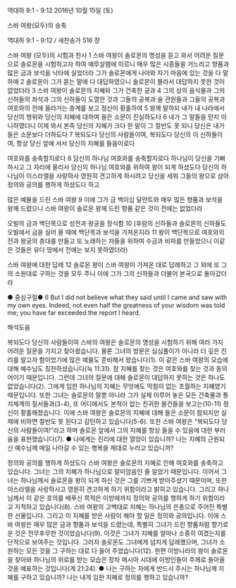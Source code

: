 역대하 9:1 - 9:12 
2016년 10월 15일 (토)

스바 여왕(모두)의 송축



역대하 9:1 - 9:12 / 새찬송가 516 장


스바 여왕 (모두)의 시험과 찬사
1 스바 여왕이 솔로몬의 명성을 듣고 와서 어려운 질문으로 솔로몬을 시험하고자 하여 예루살렘에 이르니 매우 많은 시종들을 거느리고 향품과 많은 금과 보석을 낙타에 실었더라 그가 솔로몬에게 나아와 자기 마음에 있는 것을 다 말하매 2 솔로몬이 그가 묻는 말에 다 대답하였으니 솔로몬이 몰라서 대답하지 못한 것이 없었더라 3 스바 여왕이 솔로몬의 지혜와 그가 건축한 궁과 4 그의 상의 음식물과 그의 신하들의 좌석과 그의 신하들이 도열한 것과 그들의 공복과 술 관원들과 그들의 공복과 여호와의 전에 올라가는 층계를 보고 정신이 황홀하여 5 왕께 말하되 내가 내 나라에서 당신의 행위와 당신의 지혜에 대하여 들은 소문이 진실하도다 6 내가 그 말들을 믿지 아니하였더니 이제 와서 본즉 당신의 지혜가 크다 한 말이 그 절반도 못 되니 당신은 내가 들은 소문보다 더하도다 7 복되도다 당신의 사람들이여, 복되도다 당신의 이 신하들이여, 항상 당신 앞에 서서 당신의 지혜를 들음이로다

여호와를 송축할지로다
8 당신의 하나님 여호와를 송축할지로다 하나님이 당신을 기뻐하시고 그 자리에 올리사 당신의 하나님 여호와를 위하여 왕이 되게 하셨도다 당신의 하나님이 이스라엘을 사랑하사 영원히 견고하게 하시려고 당신을 세워 그들의 왕으로 삼아 정의와 공의를 행하게 하셨도다 하고

많은 예물을 드린 스바 여왕
9 이에 그가 금 백이십 달란트와 매우 많은 향품과 보석을 왕께 드렸으니 스바 여왕이 솔로몬 왕께 드린 향품 같은 것이 전에는 없었더라

오빌의 금과 백단목으로 성전과 왕궁을 장식함
10 (후람의 신하들과 솔로몬의 신하들도 오빌에서 금을 실어 올 때에 백단목과 보석을 가져온지라 11 왕이 백단목으로 여호와의 전과 왕궁의 층대를 만들고 또 노래하는 자들을 위하여 수금과 비파를 만들었으니 이같은 것들은 유다 땅에서 전에는 보지 못하였더라)

스바 여왕에 대한 답례
12 솔로몬 왕이 스바 여왕이 가져온 대로 답례하고 그 외에 또 그의 소원대로 구하는 것을 모두 주니 이에 그가 그의 신하들과 더불어 본국으로 돌아갔더라

● 중심구절● 6 But I did not believe what they said until I came and saw with my own eyes. Indeed, not even half the greatness of your wisdom was told me; you have far exceeded the report I heard.

해석도움





복되도다 당신의 사람들이여
스바의 여왕은 솔로몬의 명성을 시험하기 위해 여러 가지 어려운 질문을 가지고 찾아왔습니다. 물론 그녀의 방문은 심심풀이가 아니라 더 깊은 진리를 알고자 함이었기에 많은 예물도 준비해서 왔습니다(1). 이 같은 스바 여왕의 모습에 대해 예수님도 칭찬하셨습니다(눅 11:31). 참 지혜를 찾는 것은 여호와를 찾는 것과 동의어이기 때문입니다. 그런데 그녀의 질문에 대해 솔로몬이 대답하지 못하는 것은 하나도 없었습니다(2). 그에게 임한 하나님의 지혜는 무엇에도 막힘이 없는 초월하는 지혜였기 때문입니다. 또한 그녀는 솔로몬의 말뿐 아니라 그가 실제 이루어 놓은 모든 건축물과 통치체계의 질서들과(3-4), 또 어디에서도 본적이 없는 진귀한 물건들을 보고는(10-11) 정신이 황홀해졌습니다. 이에 스바 여왕은 솔로몬의 지혜에 대해 들은 소문이 참되지만 실제에 비하면 절반도 못 된다고 감탄하고 있습니다(5-6). 또한 스바 여왕은 “복되도다 당신의 사람들이여!”라고 하며 솔로몬 앞에서 그의 지혜를 항상 들을 수 있음에 대한 부러움을 표현했습니다(7).
● 나에게는 진리에 대한 열망이 있습니까? 나는 지혜의 근원되신 예수님께 매일 나아갈 수 있는 행복을 제대로 누리고 있습니까?

정의와 공의를 행하게 하셨도다
스바 여왕은 솔로몬의 지혜로 인해 여호와를 송축하고 있습니다. 그녀는 그의 지혜가 하나님으로 말미암음인 줄 알았기 때문입니다. 이어서 그녀는 하나님께서 솔로몬을 왕이 되게 하신 것은 그를 기쁘게 받아주셨기 때문이며, 또한 이스라엘을 사랑하시고 영원히 견고하게 하기 위함이라고 밝히고 있습니다. 그리고 하나님께서 이 같은 호의를 베푸신 목적은 이방에까지 정의와 공의를 행하게 하기 위함이라고 지적하고 있습니다(8). 스바 여왕의 고백대로 지혜는 하나님의 은총으로 주어진 특별한 선물입니다. 그리고 이 지혜를 받은 사람이 해야 할 일은 정의와 공의입니다. 이에 스바 여왕은 매우 많은 금과 향품과 보석을 드렸는데, 특별히 그녀가 드린 향품처럼 향기로운 것은 전무후무한 것이었습니다(9). 이것은 그녀가 지혜를 얼마나 소중히 여겼는지를 단적으로 보여주는 것입니다. 그러자 솔로몬도 그녀에게 넘치게 답례했으며, 그녀가 소원하는 모든 것을 그 구하는 대로 다 들어 주었습니다(12). 한편 이방나라의 왕이 솔로몬을 찾아와 하나님의 위로를 받는 모습은 장차 메시아 시대에 이방인들이 주께로 돌아올 것을 예표하는 것입니다(계 21:24).
● 나는 구하는 자에게 반드시 주시는 하나님께 지혜를 구하고 있습니까? 나는 내게 임한 지혜로 정의를 행하고 있습니까?